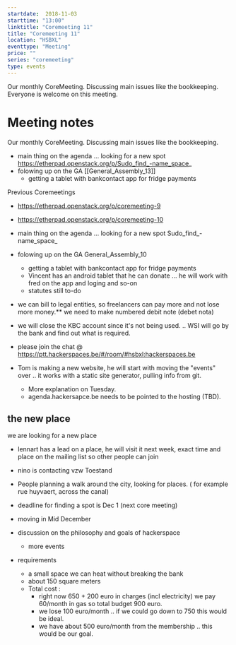 ```yaml
---
startdate:  2018-11-03
starttime: "13:00"
linktitle: "Coremeeting 11"
title: "Coremeeting 11"
location: "HSBXL"
eventtype: "Meeting"
price: ""
series: "coremeeting"
type: events
---
```


Our monthly CoreMeeting. Discussing main issues like the bookkeeping.
Everyone is welcome on this meeting.

# Meeting notes

Our monthly CoreMeeting. Discussing main issues like the bookkeeping.

- main thing on the agenda ... looking for a new spot https://etherpad.openstack.org/p/Sudo_find_-name_space_
- folowing up on the GA [[General_Assembly_13]]
  - getting a tablet with bankcontact app for fridge payments

Previous Coremeetings

- https://etherpad.openstack.org/p/coremeeting-9
- https://etherpad.openstack.org/p/coremeeting-10


- main thing on the agenda ... looking for a new spot Sudo_find_-name_space_
- folowing up on the GA General_Assembly_10
  - getting a tablet with bankcontact app for fridge payments 
  - Vincent has an android tablet that he can donate ... he will work with fred on the app and loging and so-on
  - statutes still to-do 
- we can bill to legal entities, so freelancers can pay more and not lose more money.** we need to make numbered debit note (debet nota)
- we will close the KBC account since it's not being used. .. WSI will go by the bank and find out what is required. 
- please join the chat @ https://ptt.hackerspaces.be/#/room/#hsbxl:hackerspaces.be
- Tom is making a new website, he will start with moving the "events" over .. it works with a static site generator, pulling info from git. 
  - More explanation on Tuesday. 
  - agenda.hackersapce.be needs to be pointed to the hosting (TBD). 

## the new place
we are looking for a new place 

- lennart has a lead on a place, he will visit it next week, exact time and place on the mailing list so other people can join 
- nino is contacting vzw Toestand
- People planning a walk around the city, looking for places. ( for example rue huyvaert, across the canal) 
- deadline for finding a spot is Dec 1 (next core meeting)
- moving in Mid December
- discussion on the philosophy and goals of hackerspace 
  - more events 

- requirements 
  - a small space we can heat  without breaking the bank
  - about 150 square meters 
  - Total cost : 
    - right now 650 + 200 euro in charges (incl electricity)  we pay 60/month in gas so total budget 900 euro.
    - we lose 100 euro/month .. if we could go down to 750 this would be ideal. 
    - we have about 500 euro/month from the membership .. this would be our goal.

